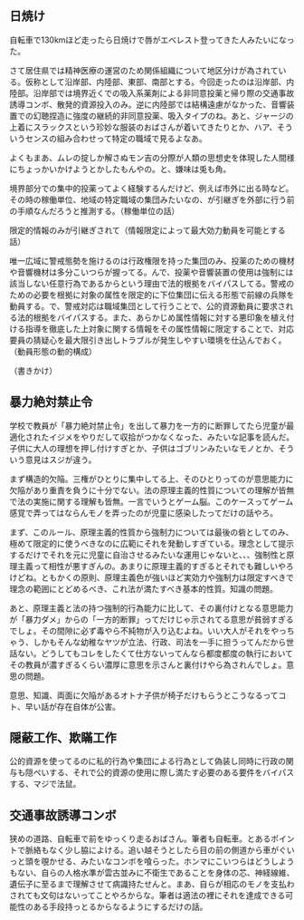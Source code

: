 ﻿## 日焼け

自転車で130kmほど走ったら日焼けで唇がエベレスト登ってきた人みたいになった。

さて居住県では精神医療の運営のため関係組織について地区分けが為されている。仮称として沿岸部、内陸部、東部、南部とする。今回走ったのは沿岸部、内陸部。沿岸部では境界近くでの吸入系薬剤による非同意投薬と帰り際の交通事故誘導コンボ、散発的資源投入のみ。逆に内陸部では結構遠慮がなかった、音響装置での幻聴捏造に強度の継続的非同意投薬、吸入タイプのね。あと、ジャージの上着にスラックスという珍妙な服装のおばさんが着いてきたりとか、ハア、そういうセンスの組み合わせって特定の職域で見るよなあ。

よくもまあ、ムレの掟しか解さぬモン吉の分際が人類の思想史を体現した人間様にちょっかいかけようとかしたもんやの。と、嫌味は兎も角。

境界部分での集中的投薬ってよく経験するんだけど、例えば市外に出る時など。その時の稼働単位、地域の特定職域の集団みたいなの、が引継ぎを外部に行う前の手順なんだろうと推測する。（稼働単位の話）

限定的情報のみが引継ぎされて（情報限定によって最大効力動員を可能とする話）

唯一広域に警戒態勢を施けるのは行政権限を持った集団のみ、投薬のための機材や音響機材は多分こいつらが握ってる。んで、投薬や音響装置の使用は強制には該当しない任意行為であるからという理由で法的根拠をバイパスしてる。警戒のための必要を根拠に対象の属性を限定的に下位集団に伝える形態で前線の兵隊を動員する。で、警戒対応は職域集団として行うことで、公的資源動員に要求される法的根拠をバイパスする。また、あらかじめ属性情報に対する悪印象を植え付ける指導を徹底した上対象に関する情報をその属性情報に限定することで、対応要員の猜疑心を最大限引き出しトラブルが発生しやすい環境を仕込んでおく。（動員形態の動的構成）

（書きかけ）


## 暴力絶対禁止令

学校で教員が「暴力絶対禁止令」を出して暴力を一方的に断罪してたら児童が最適化されたイジメをやりだして収拾がつかなくなった、みたいな記事を読んだ。子供に大人の理想を押し付けすぎとか、子供はゴブリンみたいなモノとか、そういう意見はスジが違う。

まず構造的欠陥。三権がひとりに集中してる上、そのひとりってのが意思能力に欠陥があり重責を負うに十分でない。法の原理主義的性質についての理解が皆無で法の実施に関する理解も皆無。一言でいうとゲーム脳。このケースってゲーム感覚で弄ってはならんモノを弄ったのが児童に感染したってだけの話やろ。

まず、このルール、原理主義的性質から強制力については最後の砦としてのみ、極めて限定的に使うべきなのに広範にそれを発動しすぎている。理念として提示するだけでそれを元に児童に自治させるみたいな運用じゃないと、、、強制性と原理主義って相性が悪すぎんの。あまりに原理主義的すぎるとそれでも難しいやろけどね。ともかくの原則、原理主義色が強いほど実効力や強制力は限定すべきで理念の範囲にとどめるべき、これ法が満たすべき基本的性質。知識の問題。

あと、原理主義と法の持つ強制的行為能力に比して、その裏付けとなる意思能力が「暴力ダメ」からの「一方的断罪」ってだけじゃ示されてる意思が貧弱すぎるでしょ。その間隙に必ず毒やら不純物が入り込むよね。いい大人がそれをやっちゃう、しかもそんな幼稚なヤツが立法、行政、司法を一手に担うってんだから世話ない。どうしてもコレをしたくて仕方ないってんなら都度都度の執行においてその教員が濃すぎるくらい濃厚に意思を示さんと裏付けやら為されんでしょ。意思の問題。

意思、知識、両面に欠陥があるオトナ子供が椅子だけもらうとこうなるってコト、早い話が存在自体が公害。


## 隠蔽工作、欺瞞工作

公的資源を使ってるのに私的行為や集団による行為として偽装し同時に行政の関与も隠ぺいする、それで公的資源の使用に際し満たす必要のある要件をバイパスする、マジで法鼠。


## 交通事故誘導コンボ

狭めの道路、自転車で前をゆっくり走るおばさん。筆者も自転車。とあるポイントで脈絡もなく少し脇によける。追い越そうとしたら目の前の側道から車がぐいっと頭を覗かせる、みたいなコンボを喰らった。ホンマにこいつらはどうしようもない、自らの人格水準が雲古並みに不衛生であることを身体の芯、神経線維、遺伝子に至るまで理解させて病識持たせんと。まあ、自らが相応のモノを支払わされても文句はないってことやろからな。筆者は適法の裡にそれを達成できる可能性のある手段持っとるからなるようにするだけの話。
